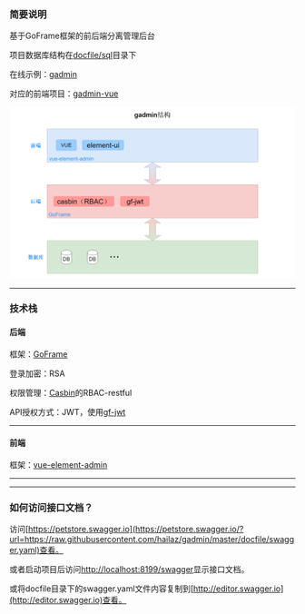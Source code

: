 ### 简要说明

基于GoFrame框架的前后端分离管理后台

项目数据库结构在[docfile/sql](https://github.com/hailaz/gadmin/tree/master/docfile/sql)目录下

在线示例：[gadmin](http://home.xiao3.top:8199)

对应的前端项目：[gadmin-vue](https://github.com/hailaz/gadmin-vue)

![gadmin](/docfile/gadmin.png)

----

### 技术栈

#### 后端

框架：[GoFrame](https://github.com/gogf/gf)

登录加密：RSA

权限管理：[Casbin](https://github.com/casbin/casbin)的RBAC-restful

API授权方式：JWT，使用[gf-jwt](https://github.com/gogf/gf-jwt)

----
#### 前端
框架：[vue-element-admin](https://github.com/PanJiaChen/vue-element-admin)

----
----
### 如何访问接口文档？

访问[https://petstore.swagger.io](https://petstore.swagger.io/?url=https://raw.githubusercontent.com/hailaz/gadmin/master/docfile/swagger.yaml)查看。

或者启动项目后访问[http://localhost:8199/swagger](http://localhost:8199/swagger)显示接口文档。

或将docfile目录下的swagger.yaml文件内容复制到[http://editor.swagger.io](http://editor.swagger.io)查看。





